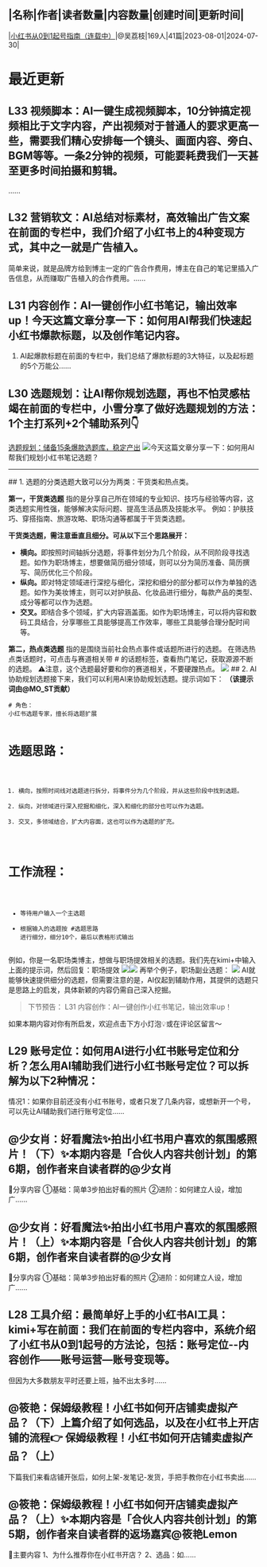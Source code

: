 |名称|作者|读者数量|内容数量|创建时间|更新时间|
---
|[小红书从0到1起号指南（连载中）](https://xiaobot.net/p/afterwork2hours?refer=0b133df9-27dc-423b-8101-639049001c13)|@吴荔枝|169人|41篇|2023-08-01|2024-07-30|

# 最近更新
## L33 视频脚本：AI一键生成视频脚本，10分钟搞定视频相比于文字内容，产出视频对于普通人的要求更高一些，需要我们精心安排每一个镜头、画面内容、旁白、BGM等等。一条2分钟的视频，可能要耗费我们一天甚至更多时间拍摄和剪辑。

......
## L32 营销软文：AI总结对标素材，高效输出广告文案在前面的专栏中，我们介绍了小红书上的4种变现方式，其中之一就是广告植入。
简单来说，就是品牌方给到博主一定的广告合作费用，博主在自己的笔记里插入广告信息，从而赚取广告植入的合作费用。......
## L31 内容创作：AI一键创作小红书笔记，输出效率up！今天这篇文章分享一下：如何用AI帮我们快速起小红书爆款标题，以及创作笔记内容。

1. AI起爆款标题在前面的专栏中，我们总结了爆款标题的3大特征，以及起标题的5个万能公......
## L30 选题规划：让AI帮你规划选题，再也不怕灵感枯竭在前面的专栏中，小雪分享了做好选题规划的方法：<strong>1个主打系列+2个辅助系列👇</strong>
<a target="_blank" rel="noopener noreferrer nofollow" href="https://xiaobot.net/post/4afa1ebc-7871-464b-a181-8c8899db5369?refer=9315436f-1506-428e-8729-43846088bbbe">选题规划：储备15条爆款选题库，稳定产出</a>
<img src="https://static.xiaobot.net/file/2024-07-30/24744/25cd6df980512d1af0abe6b775058499.png">今天这篇文章分享一下：如何用AI帮我们规划小红书笔记选题？
<hr class="xbt-hr">## 1. 选题的分类选题大致可以分为两类：干货类和热点类。

<strong>第一，干货类选题</strong>
指的是分享自己所在领域的专业知识、技巧与经验等内容，这类选题实用性强，能够解决实际问题、提高生活品质及技能水平。
例如：护肤技巧、穿搭指南、旅游攻略、职场沟通等都属于干货类选题。

<strong>干货类选题，需注意垂直且细分。可从以下三个思路展开：</strong>
<ul><li><strong>横向。</strong>即按照时间轴拆分选题，将事件划分为几个阶段，从不同阶段寻找选题。如作为职场博主，想要做简历细分领域，则可以分为简历准备、简历撰写、简历优化三个阶段。
</li><li><strong>纵向。</strong>即对特定领域进行深挖与细化，深挖和细分的部分都可以作为单独的选题。如作为美妆博主，则可以对护肤品、化妆品进行细分，每款产品的类型、成分等都可以作为选题。
</li><li><strong>交叉。</strong>即结合多个领域，扩大内容涵盖面。如作为职场博主，可以将内容和数码工具结合，分享哪些工具能够提高工作效率，哪些工具能够合理分配时间等。
</li></ul>
<strong>第二，热点类选题</strong>
指的是围绕当前社会热点事件或话题所进行的选题。
在筛选热点类话题时，可点击与赛道相关带 # 的话题标签，查看热门笔记，获取源源不断的选题。
⚠️注意，这个选题最好要和你的赛道相关，不要硬蹭热点。
<img src="https://static.xiaobot.net/file/2024-07-30/24744/7753f0340a15c02738857d52ffb95cfa.png">
## 2. AI协助规划选题接下来，我们可以利用AI来协助规划选题。提示词如下：
<strong>（该提示词由@MO_ST贡献）</strong>
<pre><code class="language-Plain"># 角色：
小红书选题专家，擅长将选题扩展

# 选题思路：
1. 横向，按照时间线对选题进行拆分，将事件分为几个阶段，并从这些阶段中找到选题。
2. 纵向，对领域进行深入挖掘和细化，深入和细化的部分也可以作为选题。
3. 交叉，多领域结合，扩大内容面，这也可以作为选题的扩充。

# 工作流程：
- 等待用户输入一个主选题
- 根据输入的选题按 #选题思路 进行细分，细分10个，最后以表格形式输出</code></pre>
例如，你是一名职场类博主，想做与职场提效相关的选题。我们先在kimi+中输入上面的提示词，然后回复：职场提效
<img src="https://static.xiaobot.net/file/2024-07-30/24744/d5e6950b7f4653ee511261b73453fad0.png"><img src="https://static.xiaobot.net/file/2024-07-30/24744/4fd76fac32b24dab40a1d7489133a3ce.png">
再举个例子，职场副业选题：
<img src="https://static.xiaobot.net/file/2024-07-30/24744/2221acd77cd379265b3e8dd240674b8d.png">
AI就能够快速提供细分的选题，但需要注意的是，AI仅起到辅助作用，其提供的选题只是思路上的启发，具体新颖的内容仍需自己深入挖掘。

<blockquote>下节预告：
L31 内容创作：AI一键创作小红书笔记，输出效率up！
</blockquote>
如果本期内容对你有所启发，欢迎点击下方小灯泡💡或在评论区留言～

## L29 账号定位：如何用AI进行小红书账号定位和分析？怎么用AI辅助我们进行小红书账号定位？可以拆解为以下2种情况：

情况1：如果你目前还没有小红书账号，或者只发了几条内容，或想新开一个号，可以先让AI辅助我们进行账号定位......
## @少女肖：好看魔法✨拍出小红书用户喜欢的氛围感照片！（下）✨本期内容是「合伙人内容共创计划」的第6期，创作者来自读者群的@少女肖

📝分享内容
①基础：简单3步拍出好看的照片
②进阶：如何建立人设，增加广......
## @少女肖：好看魔法✨拍出小红书用户喜欢的氛围感照片！（上）✨本期内容是「合伙人内容共创计划」的第6期，创作者来自读者群的@少女肖

📝分享内容
①基础：简单3步拍出好看的照片
②进阶：如何建立人设，增加广......
## L28 工具介绍：最简单好上手的小红书AI工具：kimi+写在前面：我们在前面的专栏内容中，系统介绍了小红书从0到1起号的方法论，包括：账号定位--内容创作——账号运营—账号变现等。

但因为大多数朋友平时还要上班，抽不出太多时......
## @筱艳：保姆级教程！小红书如何开店铺卖虚拟产品？（下）上篇介绍了如何选品，以及在小红书上开店铺的流程👉 保姆级教程！小红书如何开店铺卖虚拟产品？（上）

下篇我们来看店铺开张后，如何上架-发笔记-发货，手把手教你在小红书卖出......
## @筱艳：保姆级教程！小红书如何开店铺卖虚拟产品？（上）✨本期内容是「合伙人内容共创计划」的第5期，创作者来自读者群的返场嘉宾@筱艳Lemon

📝主要内容
1、为什么推荐你在小红书开店？
2、选品：如......

